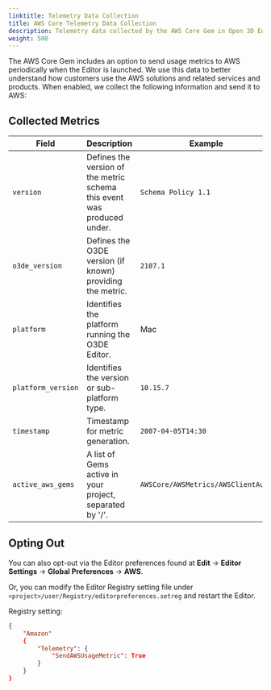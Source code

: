 ```yaml
---
linktitle: Telemetry Data Collection
title: AWS Core Telemetry Data Collection
description: Telemetry data collected by the AWS Core Gem in Open 3D Engine.
weight: 500
---
```


The AWS Core Gem includes an option to send usage metrics to AWS periodically when the Editor is launched. We use this data to better understand how customers use the AWS solutions and related services and products. When enabled, we collect the following information and send it to AWS:

## Collected Metrics

| Field            | Description                | Example                                  |
|------------------|----------------------------|------------------------------------------|
| `version`        | Defines the version of the metric schema this event was produced under. | `Schema Policy 1.1` |
| `o3de_version`   | Defines the O3DE version (if known) providing the metric. | `2107.1` |
| `platform`       | Identifies the platform running the O3DE Editor. | Mac |
| `platform_version` | Identifies the version or sub-platform type. | `10.15.7` |
| `timestamp` | Timestamp for metric generation. | `2007-04-05T14:30` |
| `active_aws_gems` | A list of Gems active in your project, separated by '/'. | `AWSCore/AWSMetrics/AWSClientAuth` |

## Opting Out

You can also opt-out via the Editor preferences found at **Edit** -> **Editor Settings** -> **Global Preferences** -> **AWS**.

Or, you can modify the Editor Registry setting file under `<project>/user/Registry/editorpreferences.setreg` and restart the Editor.

Registry setting:

```json
{
    "Amazon"
    {
        "Telemetry": {
            "SendAWSUsageMetric": True
        }
    }
}
```
